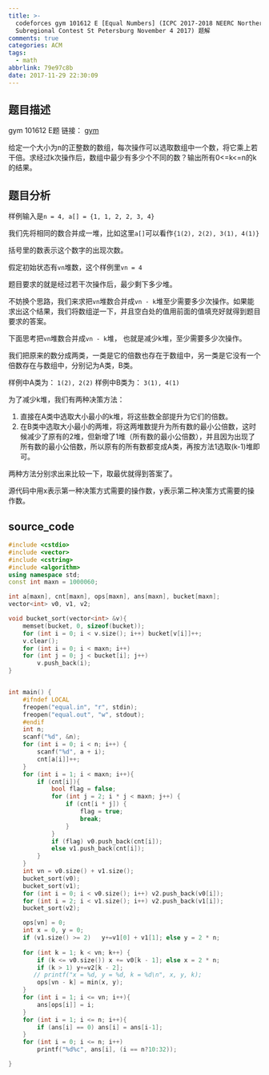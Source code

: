 ```yaml
---
title: >-
  codeforces gym 101612 E [Equal Numbers] (ICPC 2017-2018 NEERC Northern
  Subregional Contest St Petersburg November 4 2017) 题解
comments: true
categories: ACM
tags:
  - math
abbrlink: 79e97c8b
date: 2017-11-29 22:30:09
---
```

## 题目描述
gym 101612 E题
链接： [gym](http://codeforces.com/gym/101612)

给定一个大小为n的正整数的数组，每次操作可以选取数组中一个数，将它乘上若干倍。求经过k次操作后，数组中最少有多少个不同的数？输出所有0<=k<=n的k的结果。

<!-- more -->


## 题目分析

样例输入是`n = 4, a[] = {1, 1, 2, 2, 3, 4}`

我们先将相同的数合并成一堆，比如这里`a[]`可以看作`{1(2), 2(2), 3(1), 4(1)}`

括号里的数表示这个数字的出现次数。

假定初始状态有`vn`堆数，这个样例里`vn = 4`

题目要求的就是经过若干次操作后，最少剩下多少堆。

不妨换个思路，我们来求把`vn`堆数合并成`vn - k`堆至少需要多少次操作。如果能求出这个结果，我们将数组逆一下，并且空白处的值用前面的值填充好就得到题目要求的答案。

下面思考把`vn`堆数合并成`vn - k`堆， 也就是减少k堆，至少需要多少次操作。

我们把原来的数分成两类，一类是它的倍数也存在于数组中，另一类是它没有一个倍数存在与数组中，分别记为A类，B类。

样例中A类为： `1(2), 2(2)`
样例中B类为： `3(1), 4(1)`

为了减少k堆，我们有两种决策方法：

1. 直接在A类中选取大小最小的k堆，将这些数全部提升为它们的倍数。
2. 在B类中选取大小最小的两堆，将这两堆数提升为所有数的最小公倍数，这时候减少了原有的2堆，但新增了1堆（所有数的最小公倍数），并且因为出现了所有数的最小公倍数，所以原有的所有数都变成A类，再按方法1选取(k-1)堆即可。

两种方法分别求出来比较一下，取最优就得到答案了。

源代码中用x表示第一种决策方式需要的操作数，y表示第二种决策方式需要的操作数。


## source_code
```c++
#include <cstdio>
#include <vector>
#include <cstring>
#include <algorithm>
using namespace std;
const int maxn = 1000060;

int a[maxn], cnt[maxn], ops[maxn], ans[maxn], bucket[maxn];
vector<int> v0, v1, v2;

void bucket_sort(vector<int> &v){
    memset(bucket, 0, sizeof(bucket));
    for (int i = 0; i < v.size(); i++) bucket[v[i]]++;
    v.clear();
    for (int i = 0; i < maxn; i++) 
    for (int j = 0; j < bucket[i]; j++) 
        v.push_back(i);
}


int main() {
    #ifndef LOCAL
    freopen("equal.in", "r", stdin);
    freopen("equal.out", "w", stdout);
    #endif
    int n;
    scanf("%d", &n);
    for (int i = 0; i < n; i++) {
        scanf("%d", a + i);
        cnt[a[i]]++;
    }
    for (int i = 1; i < maxn; i++){
        if (cnt[i]){
            bool flag = false;
            for (int j = 2; i * j < maxn; j++) {
                if (cnt[i * j]) {
                    flag = true;
                    break;
                }
            }
            if (flag) v0.push_back(cnt[i]);
            else v1.push_back(cnt[i]);
        }  
    }
    int vn = v0.size() + v1.size();
    bucket_sort(v0);
    bucket_sort(v1);
    for (int i = 0; i < v0.size(); i++) v2.push_back(v0[i]);
    for (int i = 2; i < v1.size(); i++) v2.push_back(v1[i]);
    bucket_sort(v2);

    ops[vn] = 0;
    int x = 0, y = 0;
    if (v1.size() >= 2)   y+=v1[0] + v1[1]; else y = 2 * n;
    
    for (int k = 1; k < vn; k++) {
        if (k <= v0.size()) x += v0[k - 1]; else x = 2 * n;
        if (k > 1) y+=v2[k - 2];
       // printf("x = %d, y = %d, k = %d\n", x, y, k);
        ops[vn - k] = min(x, y);           
    }
    for (int i = 1; i <= vn; i++){
        ans[ops[i]] = i;
    }
    for (int i = 1; i <= n; i++){
        if (ans[i] == 0) ans[i] = ans[i-1];
    }
    for (int i = 0; i <= n; i++)
        printf("%d%c", ans[i], (i == n?10:32));

}
```

